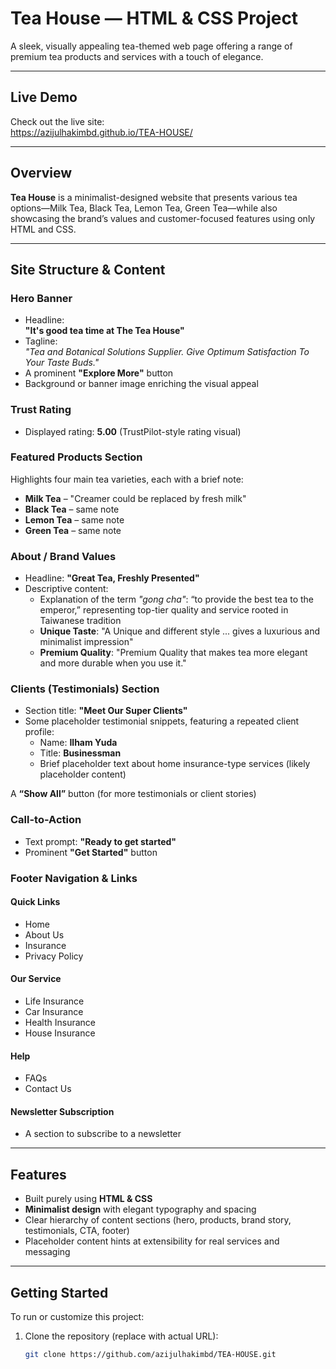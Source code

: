 # Tea House — HTML & CSS Project

A sleek, visually appealing tea-themed web page offering a range of premium tea products and services with a touch of elegance.

---

##  Live Demo

Check out the live site:  
https://azijulhakimbd.github.io/TEA-HOUSE/

---

##  Overview

**Tea House** is a minimalist-designed website that presents various tea options—Milk Tea, Black Tea, Lemon Tea, Green Tea—while also showcasing the brand’s values and customer-focused features using only HTML and CSS.

---

##  Site Structure & Content

### Hero Banner
- Headline:  
  **"It's good tea time at The Tea House"**
- Tagline:  
  *"Tea and Botanical Solutions Supplier. Give Optimum Satisfaction To Your Taste Buds."*
- A prominent **"Explore More"** button
- Background or banner image enriching the visual appeal

### Trust Rating
- Displayed rating: **5.00** (TrustPilot-style rating visual)

### Featured Products Section
Highlights four main tea varieties, each with a brief note:
- **Milk Tea** – "Creamer could be replaced by fresh milk"
- **Black Tea** – same note
- **Lemon Tea** – same note
- **Green Tea** – same note

### About / Brand Values
- Headline: **"Great Tea, Freshly Presented"**
- Descriptive content:
  - Explanation of the term *"gong cha"*: “to provide the best tea to the emperor,” representing top-tier quality and service rooted in Taiwanese tradition
  - **Unique Taste**: "A Unique and different style ... gives a luxurious and minimalist impression"
  - **Premium Quality**: "Premium Quality that makes tea more elegant and more durable when you use it."

### Clients (Testimonials) Section
- Section title: **"Meet Our Super Clients"**
- Some placeholder testimonial snippets, featuring a repeated client profile:
  - Name: **Ilham Yuda**
  - Title: **Businessman**
  - Brief placeholder text about home insurance-type services (likely placeholder content)

A **“Show All”** button (for more testimonials or client stories)

### Call-to-Action
- Text prompt: **"Ready to get started"**
- Prominent **"Get Started"** button

### Footer Navigation & Links
#### Quick Links
- Home  
- About Us  
- Insurance  
- Privacy Policy

#### Our Service
- Life Insurance  
- Car Insurance  
- Health Insurance  
- House Insurance

#### Help
- FAQs  
- Contact Us

#### Newsletter Subscription
- A section to subscribe to a newsletter


---

##  Features

- Built purely using **HTML & CSS**
- **Minimalist design** with elegant typography and spacing
- Clear hierarchy of content sections (hero, products, brand story, testimonials, CTA, footer)
- Placeholder content hints at extensibility for real services and messaging

---

##  Getting Started

To run or customize this project:

1. Clone the repository (replace with actual URL):
   ```bash
   git clone https://github.com/azijulhakimbd/TEA-HOUSE.git
